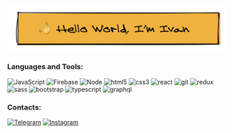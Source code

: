 
[![Header](https://github.com/vanyalarin/vanyalarin/blob/master/assets/Header.jpg)](https://github.com/vanyalarin)

### Languages and Tools:
![JavaScript](https://img.shields.io/badge/-JavaScript-090909?style=for-the-badge&logo=JavaScript&logoColor=E9D54D)
![Firebase](https://img.shields.io/badge/-Firebase-090909?style=for-the-badge&logo=firebase&logoColor=F8C52C)
![Node](https://img.shields.io/badge/-node.js-090909?style=for-the-badge&logo=nodedotjs&logoColor=#339933)
![html5](https://img.shields.io/badge/-html5-090909?style=for-the-badge&logo=html5&logoColor=#E34F26)
![css3](https://img.shields.io/badge/-css3-090909?style=for-the-badge&logo=css3&logoColor=#1572B6)
![react](https://img.shields.io/badge/-react-090909?style=for-the-badge&logo=react&logoColor=#61DAFB)
![git](https://img.shields.io/badge/-git-090909?style=for-the-badge&logo=git&logoColor=#F05032)
![redux](https://img.shields.io/badge/-redux-090909?style=for-the-badge&logo=redux&logoColor=#764ABC)
![sass](https://img.shields.io/badge/-sass-090909?style=for-the-badge&logo=sass&logoColor=#CC6699)
![bootstrap](https://img.shields.io/badge/-bootstrap-090909?style=for-the-badge&logo=bootstrap&logoColor=#7952B3)
![typescript](https://img.shields.io/badge/-typescript-090909?style=for-the-badge&logo=typescript&logoColor=#3178C6)
![graphql](https://img.shields.io/badge/-graphql-090909?style=for-the-badge&logo=graphql&logoColor=#E10098)


### Contacts:
[![Telegram](https://img.shields.io/badge/-Telegram-090909?style=for-the-badge&logo=telegram&logoColor=27A0D9)](https://t.me/larin11111)
[![Instagram](https://img.shields.io/badge/-Instagram-090909?style=for-the-badge&logo=instagram&logoColor=B4068E)](https://www.instagram.com/larin11111)
